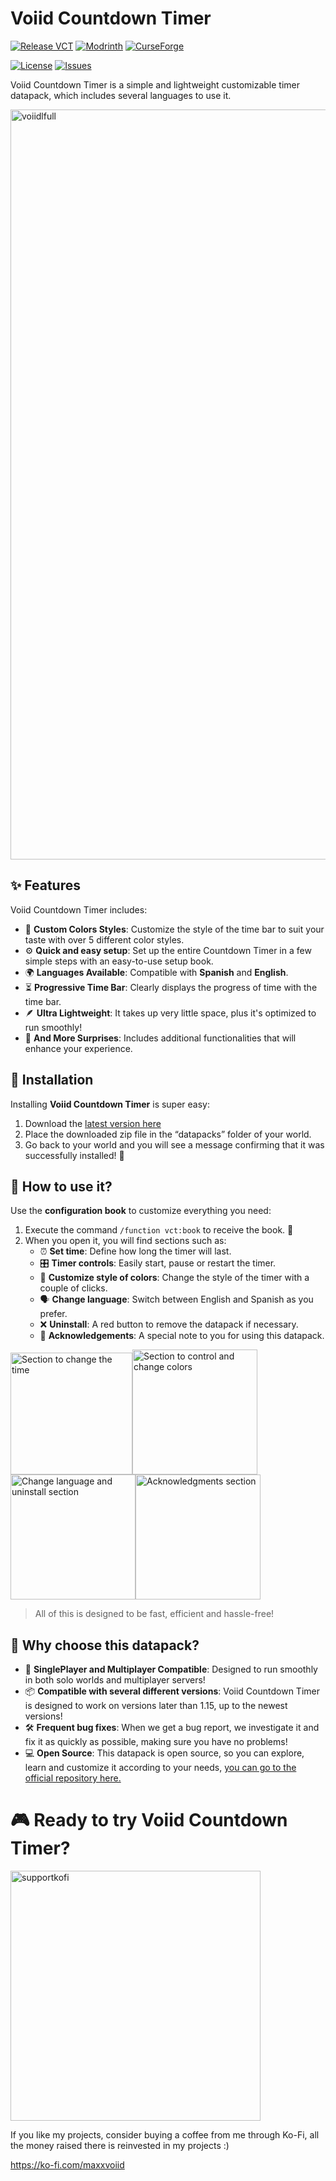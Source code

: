 # Voiid Countdown Timer
[![Release VCT](https://img.shields.io/github/v/release/Voiid-Studios/voiidcountdown?style=for-the-badge&logo=github&label=Release&color=e99600 "View the latest release")](https://github.com/Voiid-Studios/voiidcountdown/releases) [![Modrinth](https://img.shields.io/modrinth/dt/N6N9gUha?style=for-the-badge&logo=modrinth&label=Modrinth&color=%2300AF5C "View Modrinth page")](https://modrinth.com/datapack/voiid-countdown-timer) [![CurseForge](https://img.shields.io/curseforge/dt/1145327?style=for-the-badge&logo=curseforge&label=CurseForge&color=F16436 "View CurseForge page")](https://curseforge.com/minecraft/data-packs/vct-voiid-countdown-timer/)

[![License](https://img.shields.io/badge/license-example?style=for-the-badge&label=Voiid%20Studios&color=ffffff "View the Voiid Studios public license")](https://github.com/Voiid-Studios/voiidstudios/blob/main/LICENSE.md) [![Issues](https://img.shields.io/github/issues/Voiid-Studios/voiidcountdown?style=for-the-badge&logo=github&label=Issues&color=d605e0 "View or open an issue")](https://github.com/Voiid-Studios/voiidcountdown/issues)

Voiid Countdown Timer is a simple and lightweight customizable timer datapack, which includes several languages to use it.

<img src="https://i.ibb.co/Bj5TTFV/vctbannerfull.png" alt="voiidlfull" width="1200"/>

## ✨ Features
Voiid Countdown Timer includes:
- 🎨 **Custom Colors Styles**: Customize the style of the time bar to suit your taste with over 5 different color styles.
- ⚙️ **Quick and easy setup**: Set up the entire Countdown Timer in a few simple steps with an easy-to-use setup book.
- 🌍 **Languages Available**: Compatible with **Spanish** and **English**.
- ⏳ **Progressive Time Bar**: Clearly displays the progress of time with the time bar.
- 🪶 **Ultra Lightweight**: It takes up very little space, plus it's optimized to run smoothly!
- 🎁 **And More Surprises**: Includes additional functionalities that will enhance your experience.  

## 🚀 Installation
Installing **Voiid Countdown Timer** is super easy:
1. Download the [latest version here](https://github.com/Voiid-Studios/voiidcountdown/releases/latest)
2. Place the downloaded zip file in the “datapacks” folder of your world.
3. Go back to your world and you will see a message confirming that it was successfully installed! 🎉

## 📖 How to use it?
Use the **configuration book** to customize everything you need:
1. Execute the command `/function vct:book` to receive the book. 📘
2. When you open it, you will find sections such as:
   - ⏰ **Set time**: Define how long the timer will last.
   - 🎛️ **Timer controls**: Easily start, pause or restart the timer.
   - 🌈 **Customize style of colors**: Change the style of the timer with a couple of clicks.
   - 🗣️ **Change language**: Switch between English and Spanish as you prefer.
   - ❌ **Uninstall**: A red button to remove the datapack if necessary.
   - 💖 **Acknowledgements**: A special note to you for using this datapack.

<img src="https://i.ibb.co/CWJm2Xz/Screenshot-1.png" alt="Section to change the time" width="195"/><img src="https://i.ibb.co/Nstjg0J/Screenshot-2.png" alt="Section to control and change colors" width="200"/><img src="https://i.ibb.co/nghBfwX/Screenshot-3.png" alt="Change language and uninstall section" width="200"/><img src="https://i.ibb.co/yybBb9s/image.png" alt="Acknowledgments section" width="200"/>

> All of this is designed to be fast, efficient and hassle-free!

## 🌟 Why choose this datapack?
- 👥 **SinglePlayer and Multiplayer Compatible**: Designed to run smoothly in both solo worlds and multiplayer servers!
- 📦 **Compatible with several different versions**: Voiid Countdown Timer is designed to work on versions later than 1.15, up to the newest versions!
- 🛠️ **Frequent bug fixes**: When we get a bug report, we investigate it and fix it as quickly as possible, making sure you have no problems!
- 💻 **Open Source**: This datapack is open source, so you can explore, learn and customize it according to your needs, [you can go to the official repository here.](https://github.com/Voiid-Studios/voiidcountdown/)

# 🎮 Ready to try Voiid Countdown Timer?

<a href="https://ko-fi.com/maxxvoiid"><img src="https://i.ibb.co/jgDPgQc/supportme-red402x.png" alt="supportkofi" width="400"/></a>

If you like my projects, consider buying a coffee from me through Ko-Fi, all the money raised there is reinvested in my projects :)

https://ko-fi.com/maxxvoiid
